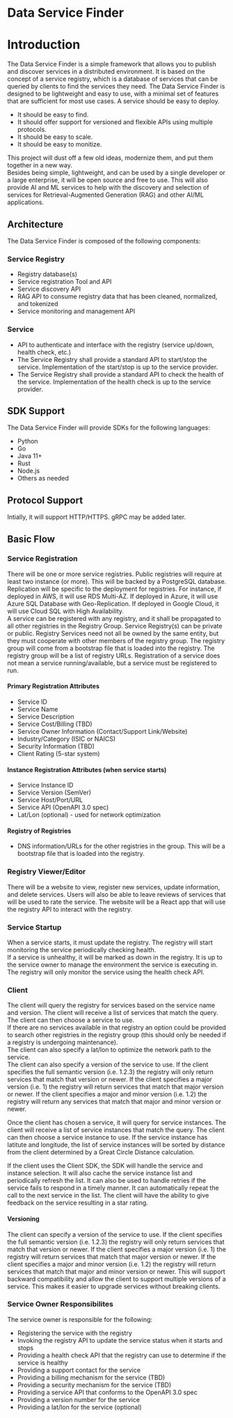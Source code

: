 # Data Service Finder

# Introduction
The Data Service Finder is a simple framework that allows you to publish and discover services in a distributed environment. It is based on the concept of a service registry, which is a database of services that can be queried by clients to find the services they need. The Data Service Finder is designed to be lightweight and easy to use, with a minimal set of features that are sufficient for most use cases.
A service should be easy to deploy.  
+ It should be easy to find.
+ It should offer support for versioned and flexible APIs using multiple protocols.
+ It should be easy to scale.
+ It should be easy to monitize. 

This project will dust off a few old ideas, modernize them, and put them together in a new way.  
Besides being simple, lightweight, and can be used by a single developer or a large enterprise, it will be open source and free to use.
This will also provide AI and ML services to help with the discovery and selection of services for Retrieval-Augmented Generation (RAG) and other AI/ML applications.

## Architecture

The Data Service Finder is composed of the following components:
### Service Registry
+ Registry database(s)
+ Service registration Tool and API
+ Service discovery API
+ RAG API to consume registry data that has been cleaned, normalized, and tokenized
+ Service monitoring and management API

### Service
+ API to authenticate and interface with the registry (service up/down, health check, etc.)
+ The Service Registry shall provide a standard API to start/stop the service. Implementation of the start/stop is up to the service provider.
+ The Service Registry shall provide a standard API to check the health of the service. Implementation of the health check is up to the service provider.


## SDK Support
The Data Service Finder will provide SDKs for the following languages:
+ Python
+ Go
+ Java 11+
+ Rust
+ Node.js
+ Others as needed

## Protocol Support
Intially, it will support HTTP/HTTPS. gRPC may be added later.

## Basic Flow
### Service Registration
There will be one or more service registries.  Public registries will require at least two instance (or more).  This will be backed by a PostgreSQL database.  Replication will be specific to the deployment for registries.  For instance, if deployed in AWS, it will use RDS Multi-AZ.  If deployed in Azure, it will use Azure SQL Database with Geo-Replication.  If deployed in Google Cloud, it will use Cloud SQL with High Availability.  
A service can be registered with any registry, and it shall be propagated to all other registries in the Registry Group. Service Registry(s) can be private or public.
Registry Services need not all be owned by the same entity, but they must cooperate with other members of the registry group.  The registry group will come from a bootstrap file that is loaded into the registry.  The registry group will be a list of registry URLs.
Registration of a service does not mean a service running/available, but a service must be registered to run.

#### Primary Registration Attributes
+ Service ID
+ Service Name
+ Service Description
+ Service Cost/Billing (TBD)
+ Service Owner Information (Contact/Support Link/Website)
+ Industry/Category (ISIC or NAICS)
+ Security Information (TBD)
+ Client Rating (5-star system)
#### Instance Registration Attributes (when service starts)
+ Service Instance ID
+ Service Version (SemVer)
+ Service Host/Port/URL
+ Service API (OpenAPI 3.0 spec)
+ Lat/Lon (optional) - used for network optimization 

#### Registry of Registries
+ DNS information/URLs for the other registries in the group. This will be a bootstrap file that is loaded into the registry.

### Registry Viewer/Editor
There will be a website to view, register new services, update information, and delete services.  Users will also be able to leave reviews of services that will be used to rate the service.  The website will be a React app that will use the registry API to interact with the registry.


### Service Startup
When a service starts, it must update the registry.
The registry will start monitoring the service periodically checking health.  
If a service is unhealthy, it will be marked as down in the registry.
It is up to the service owner to manage the environment the service is executing in.  The registry will only monitor the service using the health check API.


### Client 
The client will query the registry for services based on the service name and version.  The client will receive a list of services that match the query.  The client can then choose a service to use.  
If there are no services available in that registry an option could be provided to search other registries in the registry group (this should only be needed if a registry is undergoing maintenance).  
The client can also specify a lat/lon to optimize the network path to the service.  
The client can also specify a version of the service to use.  If the client specifies the full semantic version (i.e. 1.2.3) the registry will only return services that match that version or newer.  If the client specifies a major version (i.e. 1) the registry will return services that match that major version or newer.  If the client specifies a major and minor version (i.e. 1.2) the registry will return any services that match that major and minor version or newer.

Once the client has chosen a service, it will query for service instances.  The client will receive a list of service instances that match the query.  The client can then choose a service instance to use. If the service instance has latitute and longitude, the list of service instances will be sorted by distance from the client determined by a Great Circle Distance calculation.

If the client uses the Client SDK, the SDK will handle the service and instance selection.  It will also cache the service instance list and periodically refresh the list.  It can also be used to handle retries if the service fails to respond in a timely manner.  It can automatically repeat the call to the next service in the list.
The client will have the ability to give feedback on the service resulting in a star rating.

#### Versioning
The client can specify a version of the service to use.  If the client specifies the full semantic version (i.e. 1.2.3) the registry will only return services that match that version or newer.  If the client specifies a major version (i.e. 1) the registry will return services that match that major version or newer.  If the client specifies a major and minor version (i.e. 1.2) the registry will return services that match that major and minor version or newer.
This will support backward compatibility and allow the client to support multiple versions of a service.  This makes it easier to upgrade services without breaking clients.

### Service Owner Responsibilites
The service owner is responsible for the following:
+ Registering the service with the registry
+ Invoking the registry API to update the service status when it starts and stops
+ Providing a health check API that the registry can use to determine if the service is healthy
+ Providing a support contact for the service
+ Providing a billing mechanism for the service (TBD)
+ Providing a security mechanism for the service (TBD)
+ Providing a service API that conforms to the OpenAPI 3.0 spec
+ Providing a version number for the service
+ Providing a lat/lon for the service (optional)

